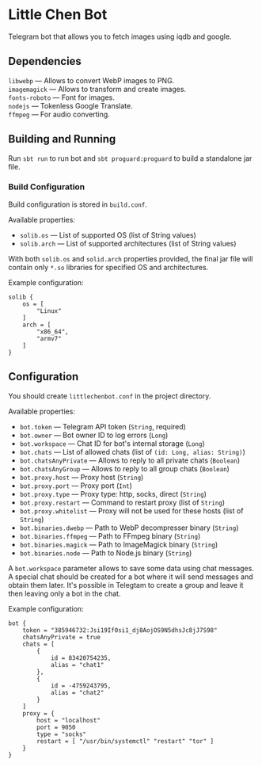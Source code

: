 # Little Chen Bot

Telegram bot that allows you to fetch images using iqdb and google.

## Dependencies

`libwebp` — Allows to convert WebP images to PNG.  
`imagemagick` — Allows to transform and create images.  
`fonts-roboto` — Font for images.  
`nodejs` — Tokenless Google Translate.  
`ffmpeg` — For audio converting.

## Building and Running

Run `sbt run` to run bot and `sbt proguard:proguard` to build a standalone jar file.

### Build Configuration

Build configuration is stored in `build.conf`.

Available properties:

* `solib.os` — List of supported OS (list of String values)
* `solib.arch` — List of supported architectures (list of String values)

With both `solib.os` and `solid.arch` properties provided, the final jar file will contain only `*.so` libraries for specified OS and architectures.

Example configuration:

```properties
solib {
    os = [
        "Linux"
    ]
    arch = [
        "x86_64",
        "armv7"
    ]
}
```

## Configuration

You should create `littlechenbot.conf` in the project directory.

Available properties:

* `bot.token` — Telegram API token (`String`, required)
* `bot.owner` — Bot owner ID to log errors (`Long`)
* `bot.workspace` — Chat ID for bot's internal storage (`Long`)
* `bot.chats` — List of allowed chats (list of `(id: Long, alias: String)`)
* `bot.chatsAnyPrivate` — Allows to reply to all private chats (`Boolean`)
* `bot.chatsAnyGroup` — Allows to reply to all group chats (`Boolean`)
* `bot.proxy.host` — Proxy host (`String`)
* `bot.proxy.port` — Proxy port (`Int`)
* `bot.proxy.type` — Proxy type: http, socks, direct (`String`)
* `bot.proxy.restart` — Command to restart proxy (list of `String`)
* `bot.proxy.whitelist` — Proxy will not be used for these hosts (list of `String`)
* `bot.binaries.dwebp` — Path to WebP decompresser binary (`String`)
* `bot.binaries.ffmpeg` — Path to FFmpeg binary (`String`)
* `bot.binaries.magick` — Path to ImageMagick binary (`String`)
* `bot.binaries.node` — Path to Node.js binary (`String`)

A `bot.workspace` parameter allows to save some data using chat messages. A special chat should be created for a bot where it will send messages and obtain them later. It's possible in Telegtam to create a group and leave it then leaving only a bot in the chat.

Example configuration:

```properties
bot {
    token = "385946732:Jsi19If0si1_dj8AojOS9N5dhsJc8jJ7S98"
    chatsAnyPrivate = true
    chats = [
        {
            id = 83420754235,
            alias = "chat1"
        },
        {
            id = -4759243795,
            alias = "chat2"
        }
    ]
    proxy = {
        host = "localhost"
        port = 9050
        type = "socks"
        restart = [ "/usr/bin/systemctl" "restart" "tor" ]
    }
}
```
